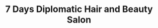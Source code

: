 ---
title: "7 Days Diplomatic Hair and Beauty Salon"
url: /pretoria/7-days-diplomatic-hair-and-beauty-salon/
shop: hairdresser
---